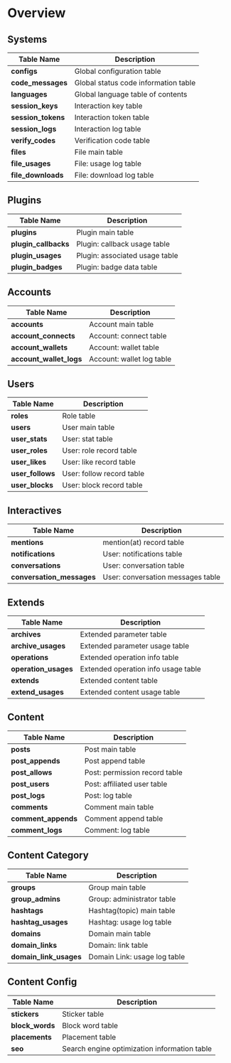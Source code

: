 # Overview

## Systems

| Table Name | Description |
| --- | --- |
| **configs** | Global configuration table |
| **code_messages** | Global status code information table |
| **languages** | Global language table of contents |
| **session_keys** | Interaction key table |
| **session_tokens** | Interaction token table |
| **session_logs** | Interaction log table |
| **verify_codes** | Verification code table |
| **files** | File main table |
| **file_usages** | File: usage log table |
| **file_downloads** | File: download log table |

## Plugins

| Table Name | Description |
| --- | --- |
| **plugins** | Plugin main table |
| **plugin_callbacks** | Plugin: callback usage table |
| **plugin_usages** | Plugin: associated usage table |
| **plugin_badges** | Plugin: badge data table |

## Accounts

| Table Name | Description |
| --- | --- |
| **accounts** | Account main table |
| **account_connects** | Account: connect table |
| **account_wallets** | Account: wallet table |
| **account_wallet_logs** | Account: wallet log table |

## Users

| Table Name | Description |
| --- | --- |
| **roles** | Role table |
| **users** | User main table |
| **user_stats** | User: stat table |
| **user_roles** | User: role record table |
| **user_likes** | User: like record table |
| **user_follows** | User: follow record table |
| **user_blocks** | User: block record table |

## Interactives

| Table Name | Description |
| --- | --- |
| **mentions** | mention(at) record table |
| **notifications** | User: notifications table |
| **conversations** | User: conversation table |
| **conversation_messages** | User: conversation messages table |

## Extends

| Table Name | Description |
| --- | --- |
| **archives** | Extended parameter table |
| **archive_usages** | Extended parameter usage table |
| **operations** | Extended operation info table |
| **operation_usages** | Extended operation info usage table |
| **extends** | Extended content table |
| **extend_usages** | Extended content usage table |

## Content

| Table Name | Description |
| --- | --- |
| **posts** | Post main table |
| **post_appends** | Post append table |
| **post_allows** | Post: permission record table |
| **post_users** | Post: affiliated user table |
| **post_logs** | Post: log table |
| **comments** | Comment main table |
| **comment_appends** | Comment append table |
| **comment_logs** | Comment: log table |

## Content Category

| Table Name | Description |
| --- | --- |
| **groups** | Group main table |
| **group_admins** | Group: administrator table |
| **hashtags** | Hashtag(topic) main table |
| **hashtag_usages** | Hashtag: usage log table |
| **domains** | Domain main table |
| **domain_links** | Domain: link table |
| **domain_link_usages** | Domain Link: usage log table |

## Content Config

| Table Name | Description |
| --- | --- |
| **stickers** | Sticker table |
| **block_words** | Block word table |
| **placements** | Placement table |
| **seo** | Search engine optimization information table |